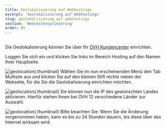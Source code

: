 ```yaml
---
title: Geolokalisierung auf Webhostings
excerpt: 'Geolokalisierung auf Webhostings'
slug: geolokalisierung_auf_webhostings
section: 'Webseitenoptimierung'
order: 05
---
```



## 
Die Geolokalisierung können Sie über Ihr [OVH Kundencenter](https://www.ovh.com/auth/?action=gotomanager&from=https://www.ovh.de/&ovhSubsidiary=de) einrichten.

Loggen Sie sich ein und klicken Sie links im Bereich Hosting auf den Namen Ihrer Hauptseite.

![geolocation](images/2792.png){.thumbnail}
Wählen Sie im nun erscheinenden Menü den Tab Multisite aus und klicken Sie auf den kleinen Stift rechts neben der Webseite, für die Sie die Geolokalisierung einrichten möchten.

![geolocation](images/2793.png){.thumbnail}
Sie können nun die IP des gewünschten Landes aktivieren.
Hierfür stehen Ihnen bei OVH 12 verschiedene Länder zur Auswahl.

![geolocation](images/2794.png){.thumbnail}
Bitte beachten Sie: Wenn Sie die Änderung vorgenommen haben, kann es bis zu 24 Stunden dauern, bis diese über das Internet wirksam wird.

